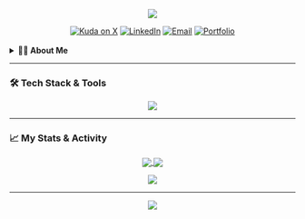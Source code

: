 <p align="center">
 <img src="https://capsule-render.vercel.app/api?type=waving&color=0B5122&height=180&section=header&text=Kuda%20Zafevere&fontSize=90&animation=fadeIn&fontAlignY=35&desc=Full%20Stack%20Developer%20%7C%20Techpreneur%20%7C%20SysAdmin&descAlignY=55&descAlign=62" />
</p>

<div align="center">
 <a href="https://x.com/trixxmanaty"><img src="https://img.shields.io/twitter/follow/trixxmanaty?logo=twitter&style=for-the-badge&color=1A1D23&labelColor=1A1D23" alt="Kuda on X" /></a>
 <a href="https://linkedin.com/in/kudakwashe-zafevere"><img src="https://img.shields.io/badge/LinkedIn-%231A1D23.svg?&style=for-the-badge&logo=linkedin&logoColor=43e97b" alt="LinkedIn" /></a>
 <a href="mailto:hello@ravensdale.co.za"><img src="https://img.shields.io/badge/Email-%231A1D23.svg?&style=for-the-badge&logo=gmail&logoColor=0B5122" alt="Email" /></a>
 <a href="https://www.ravensdale.co.za"><img src="https://img.shields.io/badge/Portfolio-%231A1D23.svg?&style=for-the-badge&logo=vercel&logoColor=0B5122" alt="Portfolio" /></a>
</div>

<br/>

<details>
 <summary><b>👨‍💻 About Me</b></summary>
 <br/>
 I'm a Full Stack Developer and Techpreneur with a passion for building digital businesses from the ground up. My expertise lies in turning ideas into scalable, high-performance web applications. I'm driven by a deep curiosity for automation and creating seamless user experiences.
 <br/><br/>
 If you like my work, please consider sponsoring me! Your support allows me to dedicate more time to open-source projects.
</details>

---

### 🛠️ Tech Stack & Tools

<div align="center">
 <img src="https://skillicons.dev/icons?i=nextjs,react,nodejs,php,python,aws,wordpress,linux,docker,nginx,typescript,graphql,prisma,tailwind,figma,gcp,mysql,postgresql,mongodb,redis,git,html,css,bootstrap,jenkins,jquery,kubernetes,postman,selenium,swift,vercel,visualstudio,workers,xd"/>
</div>

---

### 📈 My Stats & Activity

<p align="center">
 <a href="https://github.com/trixxmanaty">
 <img align="center" src="https://github-readme-stats.vercel.app/api?username=trixxmanaty&show_icons=true&theme=algolia&hide_border=true&rank_icon=github" />
 <img align="center" src="https://github-readme-streak-stats.herokuapp.com/?user=trixxmanaty&theme=algolia&hide_border=true" />
 </a>
</p>
<p align="center">
 <img align="center" src="https://github-readme-stats.vercel.app/api/top-langs/?username=trixxmanaty&layout=compact&theme=algolia&hide_border=true" />
</p>

---

<p align="center">
 <img src="https://capsule-render.vercel.app/api?type=rect&color=0e1217&height=80&section=footer&text=Built%20with%20passion%20and%20coffee%20☕️&fontColor=43e97b&fontSize=22" />
</p>
